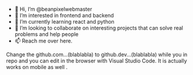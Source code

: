- 👋 Hi, I’m @beanpixelwebmaster
- 👀 I’m interested in frontend and backend
- 🌱 I’m currently learning react and python
- 💞️ I’m looking to collaborate on interesting projects that can solve real problems and help people
- 📫 Reach me over here.

Change the github.com...(blablabla) to github.dev...(blablabla) while you in repo and you can edit in the browser with Visual Studio Code.
It is actually works on mobile as well . 
